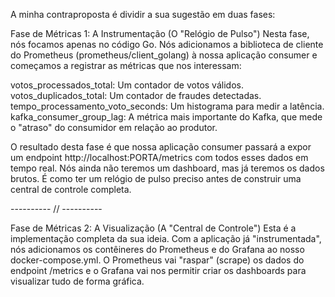 A minha contraproposta é dividir a sua sugestão em duas fases:

Fase de Métricas 1: A Instrumentação (O "Relógio de Pulso")
Nesta fase, nós focamos apenas no código Go. Nós adicionamos a biblioteca de cliente do Prometheus (prometheus/client_golang) à nossa aplicação consumer e começamos a registrar as métricas que nos interessam:

votos_processados_total: Um contador de votos válidos.
votos_duplicados_total: Um contador de fraudes detectadas.
tempo_processamento_voto_seconds: Um histograma para medir a latência.
kafka_consumer_group_lag: A métrica mais importante do Kafka, que mede o "atraso" do consumidor em relação ao produtor.

O resultado desta fase é que nossa aplicação consumer passará a expor um endpoint http://localhost:PORTA/metrics com todos esses dados em tempo real. Nós ainda não teremos um dashboard, mas já teremos os dados brutos. É como ter um relógio de pulso preciso antes de construir uma central de controle completa.


---------- // ----------

Fase de Métricas 2: A Visualização (A "Central de Controle")
Esta é a implementação completa da sua ideia. Com a aplicação já "instrumentada", nós adicionamos os contêineres do Prometheus e do Grafana ao nosso docker-compose.yml. O Prometheus vai "raspar" (scrape) os dados do endpoint /metrics e o Grafana vai nos permitir criar os dashboards para visualizar tudo de forma gráfica.